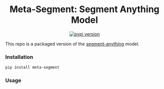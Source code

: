 <div align="center">
<h1>
     Meta-Segment: Segment Anything Model
</h1>
<div>
    <a href="https://badge.fury.io/py/meta-segment"><img src="https://badge.fury.io/py/meta-segment.svg" alt="pypi version"></a>
</div>
</div>

This repo is a packaged version of the [segment-anything](https://github.com/facebookresearch/segment-anything) model.


### Installation
```bash
pip install meta-segment

```

### Usage
```python

```
